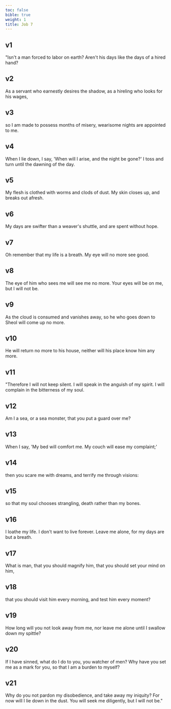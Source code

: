 ```yaml
---
toc: false
bible: true
weight: 1
title: Job 7
---
```




## v1 
"Isn't a man forced to labor on earth? Aren't his days like the days of a hired hand? 

## v2 
As a servant who earnestly desires the shadow, as a hireling who looks for his wages, 

## v3 
so I am made to possess months of misery, wearisome nights are appointed to me. 

## v4 
When I lie down, I say, 'When will I arise, and the night be gone?' I toss and turn until the dawning of the day. 

## v5 
My flesh is clothed with worms and clods of dust. My skin closes up, and breaks out afresh. 

## v6 
My days are swifter than a weaver's shuttle, and are spent without hope. 

## v7 
Oh remember that my life is a breath. My eye will no more see good. 

## v8 
The eye of him who sees me will see me no more. Your eyes will be on me, but I will not be. 

## v9 
As the cloud is consumed and vanishes away, so he who goes down to Sheol will come up no more. 

## v10 
He will return no more to his house, neither will his place know him any more. 

## v11 
"Therefore I will not keep silent. I will speak in the anguish of my spirit. I will complain in the bitterness of my soul. 

## v12 
Am I a sea, or a sea monster, that you put a guard over me? 

## v13 
When I say, 'My bed will comfort me. My couch will ease my complaint;' 

## v14 
then you scare me with dreams, and terrify me through visions: 

## v15 
so that my soul chooses strangling, death rather than my bones. 

## v16 
I loathe my life. I don't want to live forever. Leave me alone, for my days are but a breath. 

## v17 
What is man, that you should magnify him, that you should set your mind on him, 

## v18 
that you should visit him every morning, and test him every moment? 

## v19 
How long will you not look away from me, nor leave me alone until I swallow down my spittle? 

## v20 
If I have sinned, what do I do to you, you watcher of men? Why have you set me as a mark for you, so that I am a burden to myself? 

## v21 
Why do you not pardon my disobedience, and take away my iniquity? For now will I lie down in the dust. You will seek me diligently, but I will not be."
